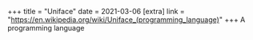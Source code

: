 +++
title = "Uniface"
date = 2021-03-06
[extra]
link = "https://en.wikipedia.org/wiki/Uniface_(programming_language)"
+++
A programming language

